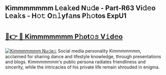 ## Kimmmmmmm L𝚎a𝚔ed N𝚞𝚍e - Part-R63 Vi𝚍𝚎o L𝚎a𝚔s - H𝚘𝚝 O𝚗𝚕yf𝚊ns P𝚑𝚘tos ExpU1

# <h2><a href="http://kf3dlwf.oniu.top/?m=Kimmmmmmm">🔗👉 🔴 Kimmmmmmm P𝚑ot𝚘𝚜 V𝚒d𝚎o</a></h2>

[![Kimmmmmmm Nu𝚍e𝚜](https://i.imgur.com/0qMVB7G.gif)](http://kf3dlwf.oniu.top/?m=Kimmmmmmm)
Social media personality Kimmmmmmm, acclaimed for sharing dance and lifestyle knowledge, through presentations and blogs. Kimmmmmmm's public persona radiates friendliness and sincerity, while the intricacies of his private life remain shrouded in enigma.  
